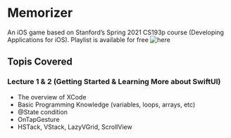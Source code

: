 # Memorizer
An iOS game based on Stanford’s Spring 2021 CS193p course (Developing Applications for iOS). Playlist is available for free ![here](https://www.youtube.com/playlist?list=PLpGHT1n4-mAsxuRxVPv7kj4-dQYoC3VVu)
## Topis Covered
### Lecture 1 & 2 (Getting Started & Learning More about SwiftUI)
- The overview of XCode
- Basic Programming Knowledge (variables, loops, arrays, etc)
- @State condition
- OnTapGesture
- HSTack, VStack, LazyVGrid, ScrollView
<!-- ### lecture 3 -->
